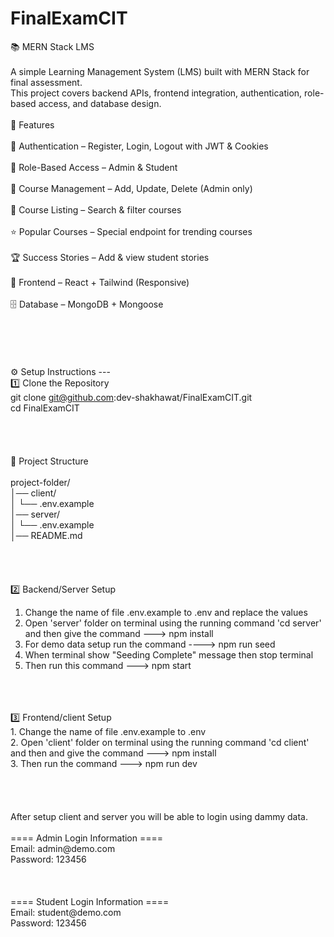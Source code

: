 # FinalExamCIT
📚 MERN Stack LMS<br>
<br>
A simple Learning Management System (LMS) built with MERN Stack for final assessment.<br>
This project covers backend APIs, frontend integration, authentication, role-based access, and database design.<br>
<br>
🚀 Features<br>
<br>
🔑 Authentication – Register, Login, Logout with JWT & Cookies<br>
<br>
👥 Role-Based Access – Admin & Student<br>
<br>
📘 Course Management – Add, Update, Delete (Admin only)<br>
<br>
🔎 Course Listing – Search & filter courses<br>
<br>
⭐ Popular Courses – Special endpoint for trending courses<br>
<br>
🏆 Success Stories – Add & view student stories<br>
<br>
🎨 Frontend – React + Tailwind (Responsive)<br>
<br>
🗄️ Database – MongoDB + Mongoose<br>
<br>
<br>
<br>
<br>
<br>
⚙️ Setup Instructions --- <br>
1️⃣ Clone the Repository <br>
git clone git@github.com:dev-shakhawat/FinalExamCIT.git <br>
cd FinalExamCIT <br>
<br>
<br>
<br>
<br>
📂 Project Structure <br>
<br>
project-folder/ <br>
│── client/ <br>
│   └── .env.example <br>
│── server/   <br>
│   └── .env.example  <br>
│── README.md <br>
<br>
<br>
<br>
<br>
2️⃣ Backend/Server Setup  <br>
1. Change the name of file .env.example to .env and replace the values <br>
2. Open 'server' folder on terminal using the running command 'cd server' and then give the command --->  npm install <br>
3. For demo data setup run the command ----> npm run seed <br>
4. When terminal show "Seeding Complete" message then stop terminal  <br>
5. Then run this command ---> npm start <br>
<br>
<br>
<br>
3️⃣ Frontend/client Setup  <br>
1. Change the name of file .env.example to .env  <br>
2. Open 'client' folder on terminal using the running command 'cd client' and then and give the command --->  npm install <br>
3. Then run the command ---> npm run dev <br>
<br>
<br>
<br>
<br>
After setup client and server you will be able to login using dammy data. <br>
<br>
==== Admin Login Information ====  <br>
Email: admin@demo.com  <br>
Password: 123456  <br>
<br>
<br>
<br>
==== Student Login Information ====  <br>
Email: student@demo.com  <br>
Password: 123456  <br>




 